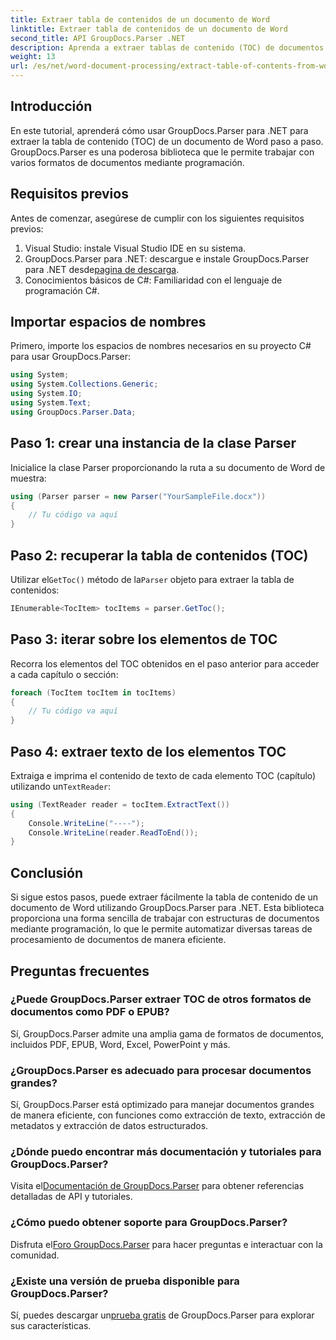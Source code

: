 ```yaml
---
title: Extraer tabla de contenidos de un documento de Word
linktitle: Extraer tabla de contenidos de un documento de Word
second_title: API GroupDocs.Parser .NET
description: Aprenda a extraer tablas de contenido (TOC) de documentos de Word mediante programación utilizando GroupDocs.Parser para .NET.
weight: 13
url: /es/net/word-document-processing/extract-table-of-contents-from-word-document/
---
```

## Introducción
En este tutorial, aprenderá cómo usar GroupDocs.Parser para .NET para extraer la tabla de contenido (TOC) de un documento de Word paso a paso. GroupDocs.Parser es una poderosa biblioteca que le permite trabajar con varios formatos de documentos mediante programación.
## Requisitos previos
Antes de comenzar, asegúrese de cumplir con los siguientes requisitos previos:
1. Visual Studio: instale Visual Studio IDE en su sistema.
2.  GroupDocs.Parser para .NET: descargue e instale GroupDocs.Parser para .NET desde[pagina de descarga](https://releases.groupdocs.com/parser/net/).
3. Conocimientos básicos de C#: Familiaridad con el lenguaje de programación C#.

## Importar espacios de nombres
Primero, importe los espacios de nombres necesarios en su proyecto C# para usar GroupDocs.Parser:
```csharp
using System;
using System.Collections.Generic;
using System.IO;
using System.Text;
using GroupDocs.Parser.Data;
```
## Paso 1: crear una instancia de la clase Parser
Inicialice la clase Parser proporcionando la ruta a su documento de Word de muestra:
```csharp
using (Parser parser = new Parser("YourSampleFile.docx"))
{
    // Tu código va aquí
}
```
## Paso 2: recuperar la tabla de contenidos (TOC)
 Utilizar el`GetToc()` método de la`Parser` objeto para extraer la tabla de contenidos:
```csharp
IEnumerable<TocItem> tocItems = parser.GetToc();
```
## Paso 3: iterar sobre los elementos de TOC
Recorra los elementos del TOC obtenidos en el paso anterior para acceder a cada capítulo o sección:
```csharp
foreach (TocItem tocItem in tocItems)
{
    // Tu código va aquí
}
```
## Paso 4: extraer texto de los elementos TOC
 Extraiga e imprima el contenido de texto de cada elemento TOC (capítulo) utilizando un`TextReader`:
```csharp
using (TextReader reader = tocItem.ExtractText())
{
    Console.WriteLine("----");
    Console.WriteLine(reader.ReadToEnd());
}
```

## Conclusión
Si sigue estos pasos, puede extraer fácilmente la tabla de contenido de un documento de Word utilizando GroupDocs.Parser para .NET. Esta biblioteca proporciona una forma sencilla de trabajar con estructuras de documentos mediante programación, lo que le permite automatizar diversas tareas de procesamiento de documentos de manera eficiente.

## Preguntas frecuentes
### ¿Puede GroupDocs.Parser extraer TOC de otros formatos de documentos como PDF o EPUB?
Sí, GroupDocs.Parser admite una amplia gama de formatos de documentos, incluidos PDF, EPUB, Word, Excel, PowerPoint y más.
### ¿GroupDocs.Parser es adecuado para procesar documentos grandes?
Sí, GroupDocs.Parser está optimizado para manejar documentos grandes de manera eficiente, con funciones como extracción de texto, extracción de metadatos y extracción de datos estructurados.
### ¿Dónde puedo encontrar más documentación y tutoriales para GroupDocs.Parser?
 Visita el[Documentación de GroupDocs.Parser](https://tutorials.groupdocs.com/parser/net/) para obtener referencias detalladas de API y tutoriales.
### ¿Cómo puedo obtener soporte para GroupDocs.Parser?
 Disfruta el[Foro GroupDocs.Parser](https://forum.groupdocs.com/c/parser/17) para hacer preguntas e interactuar con la comunidad.
### ¿Existe una versión de prueba disponible para GroupDocs.Parser?
 Sí, puedes descargar un[prueba gratis](https://releases.groupdocs.com/) de GroupDocs.Parser para explorar sus características.